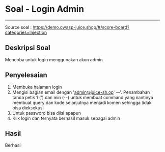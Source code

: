 # Soal - Login Admin 
---
Source soal : https://demo.owasp-juice.shop/#/score-board?categories=Injection

## Deskripsi Soal 
Mencoba untuk login menggunakan akun admin 

## Penyelesaian 
1. Membuka halaman login  
2. Mengisi bagian email dengan 'admin@juice-sh.op' --'. Penambahan tanda petik 1 (') dan min (--) untuk membuat command yang nantinya membuat query dan kode selanjutnya menjadi komen sehingga tidak bisa dieksekusi 
3. Untuk password bisa diisi apapun 
4. Klik login dan ternyata berhasil masuk sebagai admin 


## Hasil 
Berhasil 
